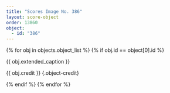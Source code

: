 ```yaml
---
title: "Scores Image No. 386"
layout: score-object
order: 13860
object:
  - id: "386"
---
```


{% for obj in objects.object_list %}
{% if obj.id == object[0].id %}

{{ obj.extended_caption }}

{{ obj.credit }} {.object-credit}

{% endif %}
{% endfor %}
